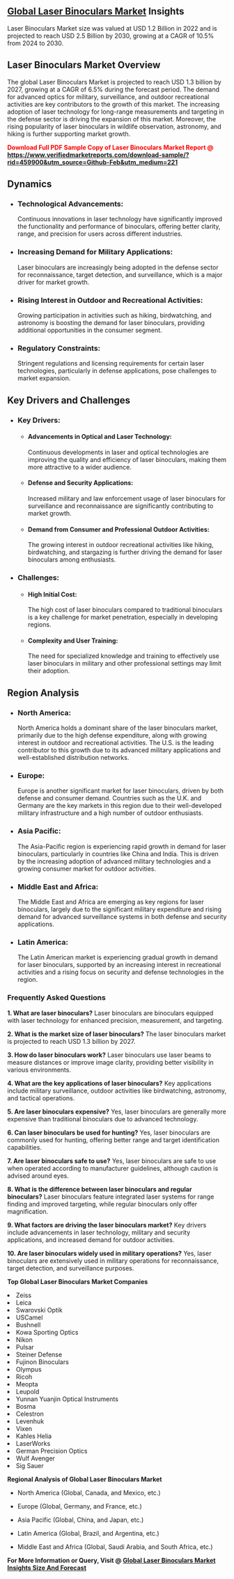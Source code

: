 <h2><a href="https://www.verifiedmarketreports.com/download-sample/?rid=459900&amp;utm_source=Github&amp;utm_medium=221" target="_blank">Global Laser Binoculars Market</a> Insights</h2><p>Laser Binoculars Market size was valued at USD 1.2 Billion in 2022 and is projected to reach USD 2.5 Billion by 2030, growing at a CAGR of 10.5% from 2024 to 2030.</p><p> <h2>Laser Binoculars Market Overview</h2> <p>The global Laser Binoculars Market is projected to reach USD 1.3 billion by 2027, growing at a CAGR of 6.5% during the forecast period. The demand for advanced optics for military, surveillance, and outdoor recreational activities are key contributors to the growth of this market. The increasing adoption of laser technology for long-range measurements and targeting in the defense sector is driving the expansion of this market. Moreover, the rising popularity of laser binoculars in wildlife observation, astronomy, and hiking is further supporting market growth.</p> <p><strong><p><span class=""><span style="color: #ff0000;"><strong>Download Full PDF Sample Copy of Laser Binoculars Market Report</strong> @ </span><a href="https://www.verifiedmarketreports.com/download-sample/?rid=459900&amp;utm_source=Github-Feb&amp;utm_medium=221" target="_blank">https://www.verifiedmarketreports.com/download-sample/?rid=459900&amp;utm_source=Github-Feb&amp;utm_medium=221</a></span></p></strong></p> <h2>Dynamics</h2> <ul> <li><h3>Technological Advancements:</h3> Continuous innovations in laser technology have significantly improved the functionality and performance of binoculars, offering better clarity, range, and precision for users across different industries.</li> <li><h3>Increasing Demand for Military Applications:</h3> Laser binoculars are increasingly being adopted in the defense sector for reconnaissance, target detection, and surveillance, which is a major driver for market growth.</li> <li><h3>Rising Interest in Outdoor and Recreational Activities:</h3> Growing participation in activities such as hiking, birdwatching, and astronomy is boosting the demand for laser binoculars, providing additional opportunities in the consumer segment.</li> <li><h3>Regulatory Constraints:</h3> Stringent regulations and licensing requirements for certain laser technologies, particularly in defense applications, pose challenges to market expansion.</li> </ul> <h2>Key Drivers and Challenges</h2> <ul> <li><h3>Key Drivers:</h3> <ul> <li><h4>Advancements in Optical and Laser Technology:</h4> Continuous developments in laser and optical technologies are improving the quality and efficiency of laser binoculars, making them more attractive to a wider audience.</li> <li><h4>Defense and Security Applications:</h4> Increased military and law enforcement usage of laser binoculars for surveillance and reconnaissance are significantly contributing to market growth.</li> <li><h4>Demand from Consumer and Professional Outdoor Activities:</h4> The growing interest in outdoor recreational activities like hiking, birdwatching, and stargazing is further driving the demand for laser binoculars among enthusiasts.</li> </ul> </li> <li><h3>Challenges:</h3> <ul> <li><h4>High Initial Cost:</h4> The high cost of laser binoculars compared to traditional binoculars is a key challenge for market penetration, especially in developing regions.</li> <li><h4>Complexity and User Training:</h4> The need for specialized knowledge and training to effectively use laser binoculars in military and other professional settings may limit their adoption.</li> </ul> </li> </ul> <h2>Region Analysis</h2> <ul> <li><h3>North America:</h3> North America holds a dominant share of the laser binoculars market, primarily due to the high defense expenditure, along with growing interest in outdoor and recreational activities. The U.S. is the leading contributor to this growth due to its advanced military applications and well-established distribution networks.</li> <li><h3>Europe:</h3> Europe is another significant market for laser binoculars, driven by both defense and consumer demand. Countries such as the U.K. and Germany are the key markets in this region due to their well-developed military infrastructure and a high number of outdoor enthusiasts.</li> <li><h3>Asia Pacific:</h3> The Asia-Pacific region is experiencing rapid growth in demand for laser binoculars, particularly in countries like China and India. This is driven by the increasing adoption of advanced military technologies and a growing consumer market for outdoor activities.</li> <li><h3>Middle East and Africa:</h3> The Middle East and Africa are emerging as key regions for laser binoculars, largely due to the significant military expenditure and rising demand for advanced surveillance systems in both defense and security applications.</li> <li><h3>Latin America:</h3> The Latin American market is experiencing gradual growth in demand for laser binoculars, supported by an increasing interest in recreational activities and a rising focus on security and defense technologies in the region.</li> </ul> <h3>Frequently Asked Questions</h3> <p><strong>1. What are laser binoculars?</strong> Laser binoculars are binoculars equipped with laser technology for enhanced precision, measurement, and targeting.</p> <p><strong>2. What is the market size of laser binoculars?</strong> The laser binoculars market is projected to reach USD 1.3 billion by 2027.</p> <p><strong>3. How do laser binoculars work?</strong> Laser binoculars use laser beams to measure distances or improve image clarity, providing better visibility in various environments.</p> <p><strong>4. What are the key applications of laser binoculars?</strong> Key applications include military surveillance, outdoor activities like birdwatching, astronomy, and tactical operations.</p> <p><strong>5. Are laser binoculars expensive?</strong> Yes, laser binoculars are generally more expensive than traditional binoculars due to advanced technology.</p> <p><strong>6. Can laser binoculars be used for hunting?</strong> Yes, laser binoculars are commonly used for hunting, offering better range and target identification capabilities.</p> <p><strong>7. Are laser binoculars safe to use?</strong> Yes, laser binoculars are safe to use when operated according to manufacturer guidelines, although caution is advised around eyes.</p> <p><strong>8. What is the difference between laser binoculars and regular binoculars?</strong> Laser binoculars feature integrated laser systems for range finding and improved targeting, while regular binoculars only offer magnification.</p> <p><strong>9. What factors are driving the laser binoculars market?</strong> Key drivers include advancements in laser technology, military and security applications, and increased demand for outdoor activities.</p> <p><strong>10. Are laser binoculars widely used in military operations?</strong> Yes, laser binoculars are extensively used in military operations for reconnaissance, target detection, and surveillance purposes.</p> </p><p><strong>Top Global Laser Binoculars Market Companies</strong></p><div data-test-id=""><p><li>Zeiss</li><li> Leica</li><li> Swarovski Optik</li><li> USCamel</li><li> Bushnell</li><li> Kowa Sporting Optics</li><li> Nikon</li><li> Pulsar</li><li> Steiner Defense</li><li> Fujinon Binoculars</li><li> Olympus</li><li> Ricoh</li><li> Meopta</li><li> Leupold</li><li> Yunnan Yuanjin Optical Instruments</li><li> Bosma</li><li> Celestron</li><li> Levenhuk</li><li> Vixen</li><li> Kahles Helia</li><li> LaserWorks</li><li> German Precision Optics</li><li> Wulf Avenger</li><li> Sig Sauer</li></p><div><strong>Regional Analysis of&nbsp;Global Laser Binoculars Market</strong></div><ul><li dir="ltr"><p dir="ltr">North America&nbsp;(Global, Canada, and Mexico, etc.)</p></li><li dir="ltr"><p dir="ltr">Europe (Global, Germany, and France, etc.)</p></li><li dir="ltr"><p dir="ltr">Asia Pacific&nbsp;(Global, China, and Japan, etc.)</p></li><li dir="ltr"><p dir="ltr">Latin America&nbsp;(Global, Brazil, and Argentina, etc.)</p></li><li dir="ltr">Middle East and Africa&nbsp;(Global, Saudi Arabia, and South Africa, etc.)</li></ul><p><strong>For More Information or Query, Visit @&nbsp;</strong><strong><a href="https://www.verifiedmarketreports.com/product/laser-binoculars-market/?utm_source=Github&amp;utm_medium=221" target="_blank">Global Laser Binoculars Market Insights Size And Forecast</a></strong></p></div>
